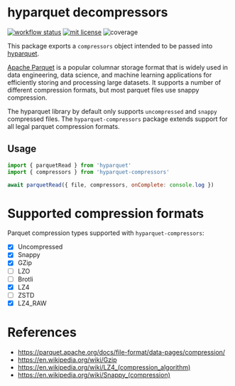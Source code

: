 # hyparquet decompressors

[![workflow status](https://github.com/hyparam/hyparquet-compressors/actions/workflows/ci.yml/badge.svg)](https://github.com/hyparam/hyparquet-compressors/actions)
[![mit license](https://img.shields.io/badge/License-MIT-blue.svg)](https://opensource.org/licenses/MIT)
![coverage](https://img.shields.io/badge/Coverage-97-darkred)

This package exports a `compressors` object intended to be passed into [hyparquet](https://github.com/hyparam/hyparquet).

[Apache Parquet](https://parquet.apache.org) is a popular columnar storage format that is widely used in data engineering, data science, and machine learning applications for efficiently storing and processing large datasets. It supports a number of different compression formats, but most parquet files use snappy compression.

The hyparquet library by default only supports `uncompressed` and `snappy` compressed files. The `hyparquet-compressors` package extends support for all legal parquet compression formats.

## Usage

```js
import { parquetRead } from 'hyparquet'
import { compressors } from 'hyparquet-compressors'

await parquetRead({ file, compressors, onComplete: console.log })
```

# Supported compression formats

Parquet compression types supported with `hyparquet-compressors`:
 - [X] Uncompressed
 - [X] Snappy
 - [x] GZip
 - [ ] LZO
 - [ ] Brotli
 - [X] LZ4
 - [ ] ZSTD
 - [X] LZ4_RAW

# References

 - https://parquet.apache.org/docs/file-format/data-pages/compression/
 - https://en.wikipedia.org/wiki/Gzip
 - https://en.wikipedia.org/wiki/LZ4_(compression_algorithm)
 - https://en.wikipedia.org/wiki/Snappy_(compression)

